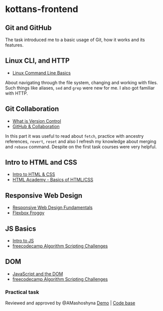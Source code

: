 # kottans-frontend


## Git and GitHub 

The task introduced me to a basic usage of Git, how it works and its features.

## Linux CLI, and HTTP

* [Linux Command Line Basics](task_linux_cli/2018-11-04_214915.jpg)

About navigating through the file system, changing and working with files. Such things like aliases, `sed` and `grep` were new for me. I also got familiar with HTTP.

## Git Collaboration

* [What is Version Control](task_git_collaboration/2018-11-11_160728.jpg)
* [GitHub & Collaboration](task_git_collaboration/2018-11-17_180519.jpg)

In this part it was useful to read about `fetch`, practice with ancestry references, `revert`, `reset` and also I refresh my knowledge about merging and `rebase` command. Despite on the first task courses were very helpful.

## Intro to HTML and CSS 

* [Intro to HTML & CSS](task_html_css_intro/2018-11-22_191251.jpg)
* [HTML Academy - Basics of HTML/CSS ](task_html_css_intro/2018-11-23_211447.jpg)

## Responsive Web Design

* [Responsive Web Design Fundamentals](task_responsive_web_design/2018-12-03_165043.jpg)
* [Flexbox Froggy](task_responsive_web_design/2018-12-03_172410.jpg)

## JS Basics

* [Intro to JS](task_js_basics/2018-12-09_225050.jpg)
* [freecodecamp Algorithm Scripting Challenges](task_js_basics/2018-12-28_183742.jpg)

## DOM

* [JavaScript and the DOM](task_js_dom/2019-01-02_211729.jpg)
* [freecodecamp Algorithm Scripting Challenges](task_js_dom/2019-01-02_230019.jpg)

### Practical task

Reviewed and approved by @AMashoshyna
[Demo](https://mfialko.github.io/jsdom-task/) |
[Code base](https://github.com/mfialko/jsdom-task)







